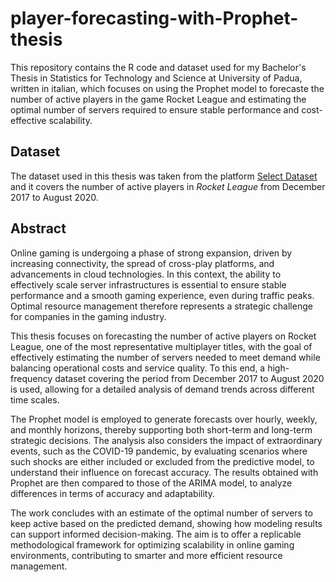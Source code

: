 # player-forecasting-with-Prophet-thesis
This repository contains the R code and dataset used for my Bachelor's Thesis in Statistics for Technology and Science at University of Padua, written in italian, which focuses on using the Prophet model to forecaste the number of active players in the game Rocket League and estimating the optimal number of servers required to ensure stable performance and cost-effective scalability.

## Dataset

The dataset used in this thesis was taken from the platform [Select Dataset](https://www.selectdataset.com/dataset/71894030462cb535efc96a766e6bb83e) and it covers the number of active players in *Rocket League* from December 2017 to August 2020.  

## Abstract

Online gaming is undergoing a phase of strong expansion, driven by increasing connectivity, the spread of cross-play platforms, and advancements in cloud technologies. In this context, the ability to effectively scale server infrastructures is essential to ensure stable performance and a smooth gaming experience, even during traffic peaks. Optimal resource management therefore represents a strategic challenge for companies in the gaming industry.

This thesis focuses on forecasting the number of active players on Rocket League, one of the most representative multiplayer titles, with the goal of effectively estimating the number of servers needed to meet demand while balancing operational costs and service quality. To this end, a high-frequency dataset covering the period from December 2017 to August 2020 is used, allowing for a detailed analysis of demand trends across different time scales.

The Prophet model is employed to generate forecasts over hourly, weekly, and monthly horizons, thereby supporting both short-term and long-term strategic decisions. The analysis also considers the impact of extraordinary events, such as the COVID-19 pandemic, by evaluating scenarios where such shocks are either included or excluded from the predictive model, to understand their influence on forecast accuracy. The results obtained with Prophet are then compared to those of the ARIMA model, to analyze differences in terms of accuracy and adaptability.

The work concludes with an estimate of the optimal number of servers to keep active based on the predicted demand, showing how modeling results can support informed decision-making. The aim is to offer a replicable methodological framework for optimizing scalability in online gaming environments, contributing to smarter and more efficient resource management.
